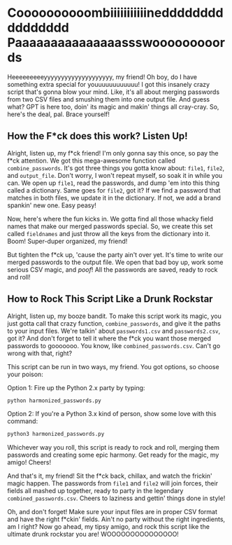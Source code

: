 # Coooooooooombiiiiiiiiiiinedddddddddddddddd Paaaaaaaaaaaaaaassswooooooooords

Heeeeeeeeeyyyyyyyyyyyyyyyyyyyy, my friend! Oh boy, do I have something extra special for youuuuuuuuuuuu! I got this insanely crazy script that's gonna blow your mind. Like, it's all about merging passwords from two CSV files and smushing them into one output file. And guess what? GPT is here too, doin' its magic and makin' things all cray-cray. So, here's the deal, pal. Brace yourself!

## How the F\*ck does this work? Listen Up!

Alright, listen up, my f\*ck friend! I'm only gonna say this once, so pay the f\*ck attention. We got this mega-awesome function called `combine_passwords`. It's got three things you gotta know about: `file1`, `file2`, and `output_file`. Don't worry, I won't repeat myself, so soak it in while you can. We open up `file1`, read the passwords, and dump 'em into this thing called a dictionary. Same goes for `file2`, got it? If we find a password that matches in both files, we update it in the dictionary. If not, we add a brand spankin' new one. Easy peasy!

Now, here's where the fun kicks in. We gotta find all those whacky field names that make our merged passwords special. So, we create this set called `fieldnames` and just throw all the keys from the dictionary into it. Boom! Super-duper organized, my friend!

But tighten the f\*ck up, 'cause the party ain't over yet. It's time to write our merged passwords to the output file. We open that bad boy up, work some serious CSV magic, and *poof*! All the passwords are saved, ready to rock and roll!

## How to Rock This Script Like a Drunk Rockstar

Alright, listen up, my booze bandit. To make this script work its magic, you just gotta call that crazy function, `combine_passwords`, and give it the paths to your input files. We're talkin' about `passwords1.csv` and `passwords2.csv`, got it? And don't forget to tell it where the f\*ck you want those merged passwords to gooooooo. You know, like `combined_passwords.csv`. Can't go wrong with that, right?

This script can be run in two ways, my friend. You got options, so choose your poison:

Option 1: Fire up the Python 2.x party by typing:

```bash
python harmonized_passwords.py
```

Option 2: If you're a Python 3.x kind of person, show some love with this command:

```bash
python3 harmonized_passwords.py
```

Whichever way you roll, this script is ready to rock and roll, merging them passwords and creating some epic harmony. Get ready for the magic, my amigo! Cheers!

And that's it, my friend! Sit the f\*ck back, chillax, and watch the frickin' magic happen. The passwords from `file1` and `file2` will join forces, their fields all mashed up together, ready to party in the legendary `combined_passwords.csv`. Cheers to laziness and gettin' things done in style!

Oh, and don't forget! Make sure your input files are in proper CSV format and have the right f\*ckin' fields. Ain't no party without the right ingredients, am I right? Now go ahead, my tipsy amigo, and rock this script like the ultimate drunk rockstar you are! WOOOOOOOOOOOOOOO!
